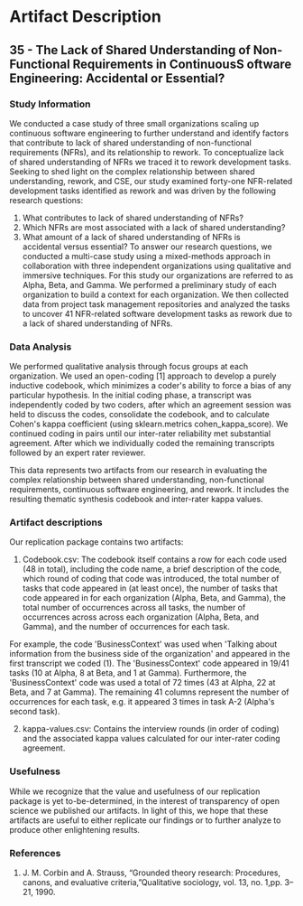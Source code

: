 # Artifact Description
## 35 - The Lack of Shared Understanding of Non-Functional Requirements in ContinuousS oftware Engineering: Accidental or Essential?

### Study Information
We conducted a case study of three small organizations scaling up continuous software engineering to further understand and identify factors that contribute to lack of shared understanding of non-functional requirements (NFRs), and its relationship to rework. To conceptualize lack of shared understanding of NFRs we traced it to rework development tasks. Seeking to shed light on the complex relationship between shared understanding, rework, and CSE, our study examined forty-one NFR-related development tasks identified as rework and was driven by the following research questions:
1. What contributes to lack of shared understanding of NFRs?
1. Which NFRs are most associated with a lack of shared understanding?
1. What amount of a lack of shared understanding of NFRs is accidental versus essential?
To answer our research questions, we conducted a multi-case study using a mixed-methods approach in collaboration with three independent organizations using qualitative and immersive techniques. For this study our organizations are referred to as Alpha, Beta, and Gamma. We performed a preliminary study of each organization to build a context for each organization. We then collected data from project task management repositories and analyzed the tasks to uncover 41 NFR-related software development tasks as rework due to a lack of shared understanding of NFRs.

### Data Analysis
We performed qualitative analysis through focus groups at each organization. We used an open-coding [1] approach to develop a purely inductive codebook, which minimizes a coder's ability to force a bias of any particular hypothesis. In the initial coding phase, a transcript was independently coded by two coders, after which an agreement session was held to discuss the codes, consolidate the codebook, and to calculate Cohen's kappa coefficient (using sklearn.metrics cohen_kappa_score). We continued coding in pairs until our inter-rater reliability met substantial agreement. After which we individually coded the remaining transcripts followed by an expert rater reviewer.

This data represents two artifacts from our research in evaluating the complex relationship between shared understanding, non-functional requirements, continuous software engineering, and rework. It includes the resulting thematic synthesis codebook and inter-rater kappa values.

### Artifact descriptions
Our replication package contains two artifacts:
1. Codebook.csv: The codebook itself contains a row for each code used (48 in total), including the code name, a brief description of the code, which round of coding that code was introduced, the total number of tasks that code appeared in (at least once), the number of tasks that code appeared in for each organization (Alpha, Beta, and Gamma), the total number of occurrences across all tasks, the number of occurrences across across each organization (Alpha, Beta, and Gamma), and the number of occurrences for each task.

For example, the code 'BusinessContext' was used when 'Talking about information from the business side of the organization' and appeared in the first transcript we coded (1). The 'BusinessContext' code appeared in 19/41 tasks (10 at Alpha, 8 at Beta, and 1 at Gamma). Furthermore, the 'BusinessContext' code was used a total of 72 times (43 at Alpha, 22 at Beta, and 7 at Gamma). The remaining 41 columns represent the number of occurrences for each task, e.g. it appeared 3 times in task A-2 (Alpha's second task).

2. kappa-values.csv: Contains the interview rounds (in order of coding) and the associated kappa values calculated for our inter-rater coding agreement.

### Usefulness
While we recognize that the value and usefulness of our replication package is yet to-be-determined, in the interest of transparency of open science we published our artifacts. In light of this, we hope that these artifacts are useful to either replicate our findings or to further analyze to produce other enlightening results.

### References
1. J. M. Corbin and A. Strauss, “Grounded theory research: Procedures, canons, and evaluative criteria,”Qualitative sociology, vol. 13, no. 1,pp. 3–21, 1990.
